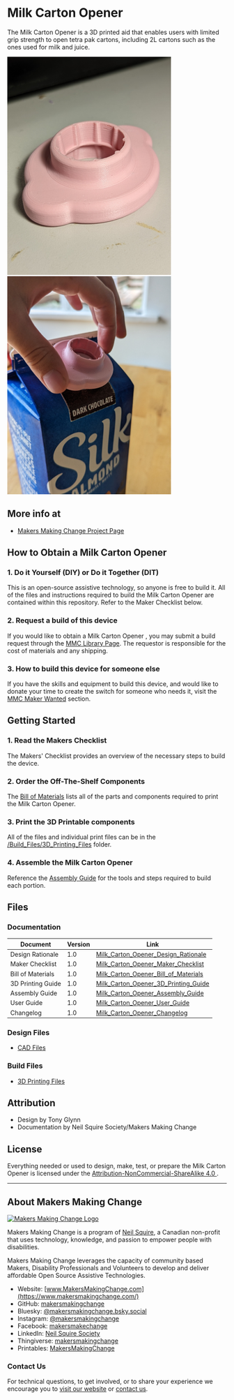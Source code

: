 # Milk Carton Opener
The Milk Carton Opener is a 3D printed aid that enables users with limited grip strength to open tetra pak cartons, including 2L cartons such as the ones used for milk and juice.

<img src="Photos/milk-carton-opener.jpg" height="500" alt="A pink 3-D printed Milk Carton Opener resting on a table."> <img src="Photos/milk-carton-opener-demo.jpg" height="500" alt="Someone holding the Milk Carton Opener in their hand to remove the cap of a milk carton.">

## More info at
- [Makers Making Change Project Page](https://makersmakingchange.com/project/milk-carton-opener/)


## How to Obtain a Milk Carton Opener
### 1. Do it Yourself (DIY) or Do it Together (DIT)

This is an open-source assistive technology, so anyone is free to build it. All of the files and instructions required to build the Milk Carton Opener are contained within this repository. Refer to the Maker Checklist below.

### 2. Request a build of this device

If you would like to obtain a Milk Carton Opener , you may submit a build request through the [MMC Library Page](https://makersmakingchange.com/project/milk-carton-opener/). The requestor is responsible for the cost of materials and any shipping.

### 3. How to build this device for someone else

If you have the skills and equipment to build this device, and would like to donate your time to create the switch for someone who needs it, visit the [MMC Maker Wanted](https://makersmakingchange.com/maker-wanted/) section.


## Getting Started

### 1. Read the Makers Checklist

The Makers' Checklist provides an overview of the necessary steps to build the device. 

### 2. Order the Off-The-Shelf Components

The [Bill of Materials](/Documentation/Milk_Carton_Opener_BOM_V1.0.xlsx) lists all of the parts and components required to print the Milk Carton Opener. 

### 3. Print the 3D Printable components

All of the files and individual print files can be in the [/Build_Files/3D_Printing_Files](/Build_Files/3D_Printing_Files/) folder.

### 4. Assemble the Milk Carton Opener

Reference the [Assembly Guide](/Documentation/Milk_Carton_Opener_Assembly_Guide_V1.0.pdf) for the tools and steps required to build each portion.

## Files
### Documentation
| Document             | Version | Link |
|----------------------|---------|------|
| Design Rationale     | 1.0     | [Milk_Carton_Opener_Design_Rationale](/Documentation/Milk_Carton_Opener_Design_Rationale_V1.0.pdf)     |
| Maker Checklist      | 1.0     | [Milk_Carton_Opener_Maker_Checklist](/Documentation/Milk_Carton_Opener_Maker_Checklist_V1.0.pdf)     |
| Bill of Materials    | 1.0     | [Milk_Carton_Opener_Bill_of_Materials](/Documentation/Milk_Carton_Opener_BOM_V1.0.xlsx)     |
| 3D Printing Guide    | 1.0     | [Milk_Carton_Opener_3D_Printing_Guide](/Documentation/Milk_Carton_Opener_3D_Printing_Guide_V1.0.pdf)     |
| Assembly Guide       | 1.0     | [Milk_Carton_Opener_Assembly_Guide](/Documentation/Milk_Carton_Opener_Assembly_Guide_V1.0.pdf)     |
| User Guide           | 1.0     | [Milk_Carton_Opener_User_Guide](/Documentation/Milk_Carton_Opener_User_Guide_V1.0.pdf)    |
| Changelog            | 1.0     | [Milk_Carton_Opener_Changelog](/Documentation/Milk_Carton_Opener_Changelog_V1.0.pdf)     |

### Design Files
 - [CAD Files](/Design_Files)

### Build Files
 - [3D Printing Files](/Build_Files/3D_Printing_Files)

## Attribution
- Design by Tony Glynn
- Documentation by Neil Squire Society/Makers Making Change


## License

Everything needed or used to design, make, test, or prepare the Milk Carton Opener is licensed under the [Attribution-NonCommercial-ShareAlike 4.0 ](https://creativecommons.org/licenses/by-nc-sa/4.0/).

---
<!-- ABOUT MMC START -->
## About Makers Making Change
[<img src="https://raw.githubusercontent.com/makersmakingchange/makersmakingchange/main/img/mmc_logo.svg" width="500" alt="Makers Making Change Logo">](https://www.makersmakingchange.com/)

Makers Making Change is a program of [Neil Squire](https://www.neilsquire.ca/), a Canadian non-profit that uses technology, knowledge, and passion to empower people with disabilities.

Makers Making Change leverages the capacity of community based Makers, Disability Professionals and Volunteers to develop and deliver affordable Open Source Assistive Technologies.

 - Website: [www.MakersMakingChange.com](https://www.makersmakingchange.com/)
 - GitHub: [makersmakingchange](https://github.com/makersmakingchange)
 - Bluesky: [@makersmakingchange.bsky.social](https://bsky.app/profile/makersmakingchange.bsky.social)
 - Instagram: [@makersmakingchange](https://www.instagram.com/makersmakingchange)
 - Facebook: [makersmakechange](https://www.facebook.com/makersmakechange)
 - LinkedIn: [Neil Squire Society](https://www.linkedin.com/company/neil-squire-society/)
 - Thingiverse: [makersmakingchange](https://www.thingiverse.com/makersmakingchange/about)
 - Printables: [MakersMakingChange](https://www.printables.com/@MakersMakingChange)

### Contact Us
For technical questions, to get involved, or to share your experience we encourage you to [visit our website](https://www.makersmakingchange.com/) or [contact us](https://www.makersmakingchange.com/s/contact).
<!-- ABOUT MMC END -->
